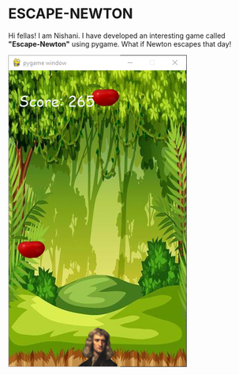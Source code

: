 # ESCAPE-NEWTON
Hi fellas! I am Nishani. I have developed an interesting game called <b>"Escape-Newton"</b> using pygame. What if Newton escapes that day! 

<img src="https://github.com/NishaniKasineshan/Escape-Newton/blob/main/Assets/Escape-Newton.PNG?raw=true">
